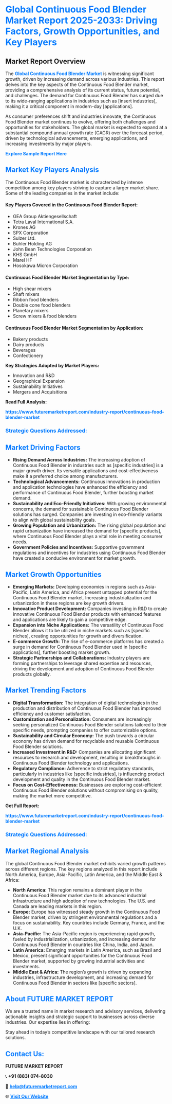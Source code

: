 <h1 style="color: #007BFF;">Global Continuous Food Blender Market Report 2025-2033: Driving Factors, Growth Opportunities, and Key Players</h1>

<section id="overview">
<h2>Market Report Overview</h2>
<p>The <a href="https://www.futuremarketreport.com/industry-report/continuous-food-blender-market" style="color: #007BFF; text-decoration: none;"><strong>Global Continuous Food Blender Market</strong></a> is witnessing significant growth, driven by increasing demand across various industries. This report delves into the key aspects of the Continuous Food Blender market, providing a comprehensive analysis of its current status, future potential, and challenges. The demand for Continuous Food Blender has surged due to its wide-ranging applications in industries such as [insert industries], making it a critical component in modern-day [applications].</p>
<p>As consumer preferences shift and industries innovate, the Continuous Food Blender market continues to evolve, offering both challenges and opportunities for stakeholders. The global market is expected to expand at a substantial compound annual growth rate (CAGR) over the forecast period, driven by technological advancements, emerging applications, and increasing investments by major players.</p>
</section>

<section id="overview">
<p><a href="https://www.futuremarketreport.com/request-sample/reportId=54685" style="color: #007BFF; text-decoration: none;"><strong>Explore Sample Report Here</strong></a></p>
</section>

<section id="key-players">
<h2 style="color: #007BFF;">Market Key Players Analysis</h2>
<p>The Continuous Food Blender market is characterized by intense competition among key players striving to capture a larger market share. Some of the leading companies in the market include:</p>
<h4>Key Players Covered in the Continuous Food Blender Report:</h4>
<ul><li>GEA Group Aktiengesellschaft</li><li>Tetra Laval International S.A.</li><li>Krones AG</li><li>SPX Corporation</li><li>Sulzer Ltd.</li><li>Buhler Holding AG</li><li>John Bean Technologies Corporation</li><li>KHS GmbH</li><li>Marel HF</li><li>Hosokawa Micron Corporation</li></ul>
<h4>Continuous Food Blender Market Segmentation by Type:</h4>
<ul><li>High shear mixers</li><li>Shaft mixers</li><li>Ribbon food blenders</li><li>Double cone food blenders</li><li>Planetary mixers</li><li>Screw mixers &amp; food blenders</li></ul>

<h4>Continuous Food Blender Market Segmentation by Application:</h4>
<ul><li>Bakery products</li><li>Dairy products</li><li>Beverages</li><li>Confectionery</li></ul>
<p><strong>Key Strategies Adopted by Market Players:</strong></p>
<ul>
<li>Innovation and R&D</li>
<li>Geographical Expansion</li>
<li>Sustainability Initiatives</li>
<li>Mergers and Acquisitions</li>
</ul>
</section>

<section>
<p><strong>Read Full Analysis: </strong></p><a href="https://www.futuremarketreport.com/industry-report/continuous-food-blender-market" style="color: #007BFF; text-decoration: none;"><strong>https://www.futuremarketreport.com/industry-report/continuous-food-blender-market</strong></a>
<h3 style="color: #007BFF;">Strategic Questions Addressed:</h3>
</section>

<section id="driving-factors">
<h2 style="color: #007BFF;">Market Driving Factors</h2>
<ul>
<li><strong>Rising Demand Across Industries:</strong> The increasing adoption of Continuous Food Blender in industries such as [specific industries] is a major growth driver. Its versatile applications and cost-effectiveness make it a preferred choice among manufacturers.</li>
<li><strong>Technological Advancements:</strong> Continuous innovations in production and application technologies have enhanced the efficiency and performance of Continuous Food Blender, further boosting market demand.</li>
<li><strong>Sustainability and Eco-Friendly Initiatives:</strong> With growing environmental concerns, the demand for sustainable Continuous Food Blender solutions has surged. Companies are investing in eco-friendly variants to align with global sustainability goals.</li>
<li><strong>Growing Population and Urbanization:</strong> The rising global population and rapid urbanization have increased the demand for [specific products], where Continuous Food Blender plays a vital role in meeting consumer needs.</li>
<li><strong>Government Policies and Incentives:</strong> Supportive government regulations and incentives for industries using Continuous Food Blender have created a conducive environment for market growth.</li>
</ul>
</section>

<section id="growth-opportunities">
<h2 style="color: #007BFF;">Market Growth Opportunities</h2>
<ul>
<li><strong>Emerging Markets:</strong> Developing economies in regions such as Asia-Pacific, Latin America, and Africa present untapped potential for the Continuous Food Blender market. Increasing industrialization and urbanization in these regions are key growth drivers.</li>
<li><strong>Innovative Product Development:</strong> Companies investing in R&D to create innovative Continuous Food Blender products with enhanced features and applications are likely to gain a competitive edge.</li>
<li><strong>Expansion into Niche Applications:</strong> The versatility of Continuous Food Blender allows it to be utilized in niche markets such as [specific niches], creating opportunities for growth and diversification.</li>
<li><strong>E-commerce Growth:</strong> The rise of e-commerce platforms has created a surge in demand for Continuous Food Blender used in [specific applications], further boosting market growth.</li>
<li><strong>Strategic Partnerships and Collaborations:</strong> Industry players are forming partnerships to leverage shared expertise and resources, driving the development and adoption of Continuous Food Blender products globally.</li>
</ul>
</section>

<section id="trending-factors">
<h2 style="color: #007BFF;">Market Trending Factors</h2>
<ul>
<li><strong>Digital Transformation:</strong> The integration of digital technologies in the production and distribution of Continuous Food Blender has improved efficiency and customer satisfaction.</li>
<li><strong>Customization and Personalization:</strong> Consumers are increasingly seeking personalized Continuous Food Blender solutions tailored to their specific needs, prompting companies to offer customizable options.</li>
<li><strong>Sustainability and Circular Economy:</strong> The push towards a circular economy has driven demand for recyclable and reusable Continuous Food Blender solutions.</li>
<li><strong>Increased Investment in R&D:</strong> Companies are allocating significant resources to research and development, resulting in breakthroughs in Continuous Food Blender technology and applications.</li>
<li><strong>Regulatory Compliance:</strong> Adherence to strict regulatory standards, particularly in industries like [specific industries], is influencing product development and quality in the Continuous Food Blender market.</li>
<li><strong>Focus on Cost-Effectiveness:</strong> Businesses are exploring cost-efficient Continuous Food Blender solutions without compromising on quality, making the market more competitive.</li>
</ul>
</section>

<section>
<p><strong>Get Full Report: </strong></p><a href="https://www.futuremarketreport.com/industry-report/continuous-food-blender-market" style="color: #007BFF; text-decoration: none;"><strong>https://www.futuremarketreport.com/industry-report/continuous-food-blender-market</strong></a>
<h3 style="color: #007BFF;">Strategic Questions Addressed:</h3>
</section>


<section id="regional-analysis">
<h2 style="color: #007BFF;">Market Regional Analysis</h2>
<p>The global Continuous Food Blender market exhibits varied growth patterns across different regions. The key regions analyzed in this report include North America, Europe, Asia-Pacific, Latin America, and the Middle East & Africa:</p>
<ul>
<li><strong>North America:</strong> This region remains a dominant player in the Continuous Food Blender market due to its advanced industrial infrastructure and high adoption of new technologies. The U.S. and Canada are leading markets in this region.</li>
<li><strong>Europe:</strong> Europe has witnessed steady growth in the Continuous Food Blender market, driven by stringent environmental regulations and a focus on sustainability. Key countries include Germany, France, and the U.K.</li>
<li><strong>Asia-Pacific:</strong> The Asia-Pacific region is experiencing rapid growth, fueled by industrialization, urbanization, and increasing demand for Continuous Food Blender in countries like China, India, and Japan.</li>
<li><strong>Latin America:</strong> Emerging markets in Latin America, such as Brazil and Mexico, present significant opportunities for the Continuous Food Blender market, supported by growing industrial activities and investments.</li>
<li><strong>Middle East & Africa:</strong> The region’s growth is driven by expanding industries, infrastructure development, and increasing demand for Continuous Food Blender in sectors like [specific sectors].</li>
</ul>
</section>

<footer>
<h2 style="color: #007BFF;">About FUTURE MARKET REPORT</h2>
<p>We are a trusted name in market research and advisory services, delivering actionable insights and strategic support to businesses across diverse industries. Our expertise lies in offering:</p>

<p>Stay ahead in today’s competitive landscape with our tailored research solutions.</p>

<h2 style="color: #007BFF;">Contact Us:</h2>
<p><strong>FUTURE MARKET REPORT</strong></p>
<p>📞 <strong>+91 (883) 074-8030</strong></p>
<p>📧 <strong><a href="mailto:help@futuremarketreport.com" style="color: #007BFF;">help@futuremarketreport.com</a></strong></p>
<p>🌐 <strong><a href="https://www.futuremarketreport.com/" style="color: #007BFF;">Visit Our Website</a></strong></p>
</footer>